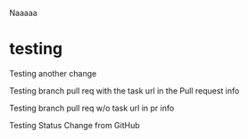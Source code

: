 

Naaaaa

# testing


Testing another change


Testing branch pull req with the task url in the Pull request info

Testing branch pull req w/o task url in pr info


Testing Status Change from GitHub
